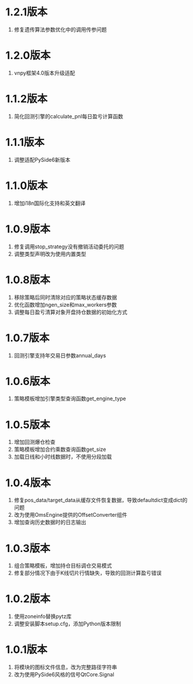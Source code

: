 # 1.2.1版本

1. 修复遗传算法参数优化中的调用传参问题

# 1.2.0版本

1. vnpy框架4.0版本升级适配

# 1.1.2版本

1. 简化回测引擎的calculate_pnl每日盈亏计算函数

# 1.1.1版本

1. 调整适配PySide6新版本

# 1.1.0版本

1. 增加i18n国际化支持和英文翻译

# 1.0.9版本

1. 修复调用stop_strategy没有撤销活动委托的问题
2. 调整类型声明改为使用内置类型

# 1.0.8版本

1. 移除策略后同时清除对应的策略状态缓存数据
2. 优化函数增加ngen_size和max_workers参数
3. 调整每日盈亏清算对象开盘持仓数据的初始化方式

# 1.0.7版本

1. 回测引擎支持年交易日参数annual_days

# 1.0.6版本

1. 策略模板增加引擎类型查询函数get_engine_type

# 1.0.5版本

1. 增加回测爆仓检查
2. 策略模板增加合约乘数查询函数get_size
3. 加载日线和小时线数据时，不使用分段加载


# 1.0.4版本

1. 修复pos_data/target_data从缓存文件恢复数据，导致defaultdict变成dict的问题
2. 改为使用OmsEngine提供的OffsetConverter组件
3. 增加查询历史数据时的日志输出


# 1.0.3版本

1. 组合策略模板，增加持仓目标调仓交易模式
2. 修复部分情况下由于K线切片行情缺失，导致的回测计算盈亏错误

# 1.0.2版本

1. 使用zoneinfo替换pytz库
2. 调整安装脚本setup.cfg，添加Python版本限制

# 1.0.1版本

1. 将模块的图标文件信息，改为完整路径字符串
2. 改为使用PySide6风格的信号QtCore.Signal